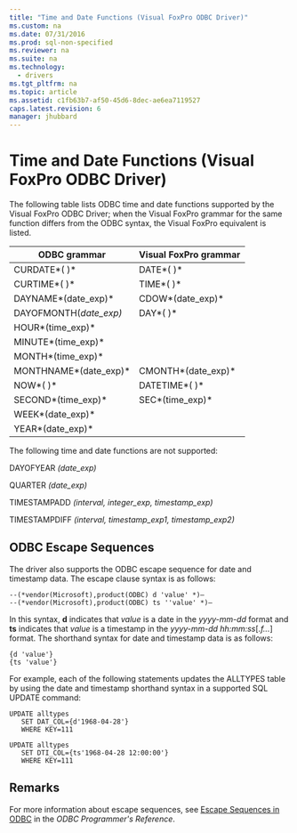 ```yaml
---
title: "Time and Date Functions (Visual FoxPro ODBC Driver)"
ms.custom: na
ms.date: 07/31/2016
ms.prod: sql-non-specified
ms.reviewer: na
ms.suite: na
ms.technology: 
  - drivers
ms.tgt_pltfrm: na
ms.topic: article
ms.assetid: c1fb63b7-af50-45d6-8dec-ae6ea7119527
caps.latest.revision: 6
manager: jhubbard
---
```

# Time and Date Functions (Visual FoxPro ODBC Driver)
The following table lists ODBC time and date functions supported by the Visual FoxPro ODBC Driver; when the Visual FoxPro grammar for the same function differs from the ODBC syntax, the Visual FoxPro equivalent is listed.  
  
|ODBC grammar|Visual FoxPro grammar|  
|------------------|---------------------------|  
|CURDATE*( )*|DATE*( )*|  
|CURTIME*( )*|TIME*( )*|  
|DAYNAME*(date_exp)*|CDOW*(date_exp)*|  
|DAYOFMONTH(*date_exp)*|DAY*( )*|  
|HOUR*(time_exp)*||  
|MINUTE*(time_exp)*||  
|MONTH*(time_exp)*||  
|MONTHNAME*(date_exp)*|CMONTH*(date_exp)*|  
|NOW*( )*|DATETIME*( )*|  
|SECOND*(time_exp)*|SEC*(time_exp)*|  
|WEEK*(date_exp)*||  
|YEAR*(date_exp)*||  
  
 The following time and date functions are not supported:  
  
 DAYOFYEAR *(date_exp)*  
  
 QUARTER *(date_exp)*  
  
 TIMESTAMPADD *(interval, integer_exp, timestamp_exp)*  
  
 TIMESTAMPDIFF *(interval, timestamp_exp1, timestamp_exp2)*  
  
## ODBC Escape Sequences  
 The driver also supports the ODBC escape sequence for date and timestamp data. The escape clause syntax is as follows:  
  
```  
--(*vendor(Microsoft),product(ODBC) d 'value' *)—  
--(*vendor(Microsoft),product(ODBC) ts ''value' *)—  
```  
  
 In this syntax, **d** indicates that *value* is a date in the *yyyy-mm-dd* format and **ts** indicates that *value* is a timestamp in the *yyyy-mm-dd hh:mm:ss*[.*f...*] format. The shorthand syntax for date and timestamp data is as follows:  
  
```  
{d 'value'}  
{ts 'value'}  
```  
  
 For example, each of the following statements updates the ALLTYPES table by using the date and timestamp shorthand syntax in a supported SQL UPDATE command:  
  
```  
UPDATE alltypes  
   SET DAT_COL={d'1968-04-28'}  
   WHERE KEY=111  
  
UPDATE alltypes  
   SET DTI_COL={ts'1968-04-28 12:00:00'}  
   WHERE KEY=111  
```  
  
## Remarks  
 For more information about escape sequences, see [Escape Sequences in ODBC](../content/Escape-Sequences-in-ODBC.md) in the *ODBC Programmer's Reference*.